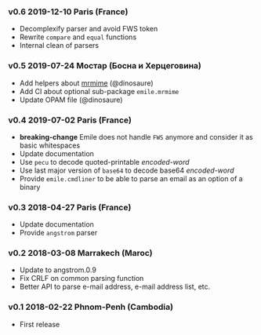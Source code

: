 ### v0.6 2019-12-10 Paris (France)

- Decomplexify parser and avoid FWS token
- Rewrite `compare` and `equal` functions
- Internal clean of parsers

### v0.5 2019-07-24 Мостар (Боснa и Херцеговина)

- Add helpers about [mrmime](https://github.com/mirage/mrmime.git) (@dinosaure)
- Add CI about optional sub-package `emile.mrmime`
- Update OPAM file (@dinosaure)

### v0.4 2019-07-02 Paris (France)

- **breaking-change** Emile does not handle `FWS` anymore and consider it as basic whitespaces
- Update documentation
- Use `pecu` to decode quoted-printable _encoded-word_
- Use last major version of `base64` to decode base64 _encoded-word_
- Provide `emile.cmdliner` to be able to parse an email as an option of a binary

### v0.3 2018-04-27 Paris (France)

- Update documentation
- Provide `angstrom` parser

### v0.2 2018-03-08 Marrakech (Maroc)

- Update to angstrom.0.9
- Fix CRLF on common parsing function
- Better API to parse e-mail address, e-mail address list, etc.

### v0.1 2018-02-22 Phnom-Penh (Cambodia)

- First release

